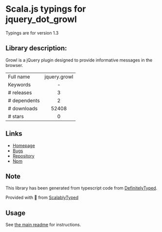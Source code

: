 
# Scala.js typings for jquery_dot_growl

Typings are for version 1.3

## Library description:
Growl is a jQuery plugin designed to provide informative messages in the browser.

|                    |                 |
| ------------------ | :-------------: |
| Full name          | jquery.growl |
| Keywords           | - |
| # releases         | 3 |
| # dependents       | 2 |
| # downloads        | 52408 |
| # stars            | 0 |

## Links
- [Homepage](https://github.com/ksylvest/jquery-growl#readme)
- [Bugs](https://github.com/ksylvest/jquery-growl/issues)
- [Repository](https://github.com/ksylvest/jquery-growl)
- [Npm](https://www.npmjs.com/package/jquery.growl)
    


## Note
This library has been generated from typescript code from [DefinitelyTyped](https://definitelytyped.org).

Provided with :purple_heart: from [ScalablyTyped](https://github.com/oyvindberg/ScalablyTyped)

## Usage
See [the main readme](../../readme.md) for instructions.


